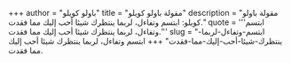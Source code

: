 +++
author = "باولو كويلو"
title = "مقولة باولو كويلو"
description = "مقولة باولو كويلو: ابتسم وتفاءل، لربما ينتظرك شيئا أحب إليك مما فقدت."
quote = '''ابتسم وتفاءل، لربما ينتظرك شيئا أحب إليك مما فقدت.'''
slug = "ابتسم-وتفاءل-لربما-ينتظرك-شيئا-أحب-إليك-مما-فقدت"
+++
ابتسم وتفاءل، لربما ينتظرك شيئا أحب إليك مما فقدت.
